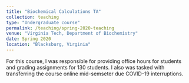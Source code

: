 ```yaml
---
title: "Biochemical Calculations TA"
collection: teaching
type: "Undergraduate course"
permalink: /teaching/spring-2020-teaching
venue: "Virginia Tech, Department of Biochemistry"
date: Spring 2020
location: "Blacksburg, Virginia"
---
```


For this course, I was responsible for providing office hours for students and grading assignments for 130 students. I also was tasked with transferring the course online mid-semseter due COVID-19 interruptions. 

